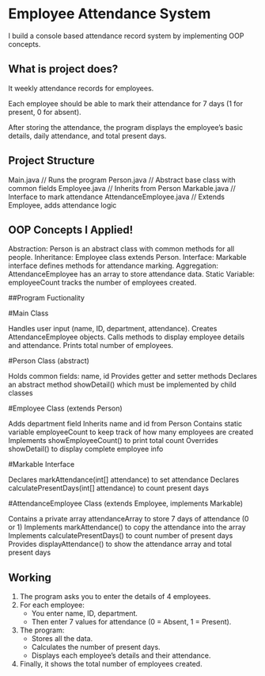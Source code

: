 # Employee Attendance System

 I build a console based attendance record system by implementing OOP concepts.

## What is project does?

 It weekly attendance records for employees.

 Each employee should be able to mark their attendance for 7 days (1 for present, 0 for 
 absent). 

 After storing the attendance, the program displays the employee’s basic 
 details, daily attendance, and total present days.

## Project Structure

 Main.java // Runs the program
 Person.java // Abstract base class with common fields
 Employee.java // Inherits from Person
 Markable.java // Interface to mark attendance
 AttendanceEmployee.java // Extends Employee, adds attendance logic

## OOP Concepts I Applied!
 
 Abstraction: Person is an abstract class with common methods for all people.
 Inheritance: Employee class extends Person.
 Interface: Markable interface defines methods for attendance marking.
 Aggregation: AttendanceEmployee has an array to store attendance data.
 Static Variable: employeeCount tracks the number of employees created.

##Program Fuctionality
 
 #Main Class
 
  Handles user input (name, ID, department, attendance).
  Creates AttendanceEmployee objects.
  Calls methods to display employee details and attendance.
  Prints total number of employees.

 #Person Class (abstract)

 Holds common fields: name, id
 Provides getter and setter methods
 Declares an abstract method showDetail() which must be implemented by child classes

 #Employee Class (extends Person)

 Adds department field
 Inherits name and id from Person
 Contains static variable employeeCount to keep track of how many employees are created
 Implements showEmployeeCount() to print total count
 Overrides showDetail() to display complete employee info

 #Markable Interface

 Declares markAttendance(int[] attendance) to set attendance
 Declares calculatePresentDays(int[] attendance) to count present days

 #AttendanceEmployee Class (extends Employee, implements Markable)

 Contains a private array attendanceArray to store 7 days of attendance (0 or 1)
 Implements markAttendance() to copy the attendance into the array
 Implements calculatePresentDays() to count number of present days
 Provides displayAttendance() to show the attendance array and total present days

## Working

 1. The program asks you to enter the details of 4 employees.
 2. For each employee:
    - You enter name, ID, department.
    - Then enter 7 values for attendance (0 = Absent, 1 = Present).
 3. The program:
    - Stores all the data.
    - Calculates the number of present days.
    - Displays each employee’s details and their attendance.
 4. Finally, it shows the total number of employees created.

